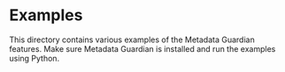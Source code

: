 Examples
=================
This directory contains various examples of the Metadata Guardian features. 
Make sure Metadata Guardian is installed and run the examples using Python.
